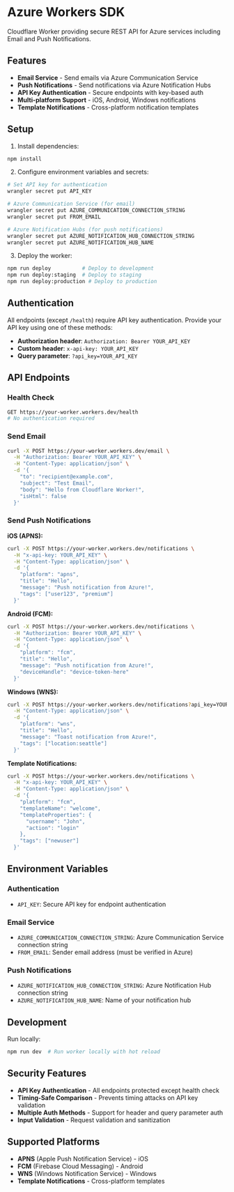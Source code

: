 # Azure Workers SDK

Cloudflare Worker providing secure REST API for Azure services including Email and Push Notifications.

## Features

- **Email Service** - Send emails via Azure Communication Service
- **Push Notifications** - Send notifications via Azure Notification Hubs
- **API Key Authentication** - Secure endpoints with key-based auth
- **Multi-platform Support** - iOS, Android, Windows notifications
- **Template Notifications** - Cross-platform notification templates

## Setup

1. Install dependencies:
```bash
npm install
```

2. Configure environment variables and secrets:

```bash
# Set API key for authentication
wrangler secret put API_KEY

# Azure Communication Service (for email)
wrangler secret put AZURE_COMMUNICATION_CONNECTION_STRING
wrangler secret put FROM_EMAIL

# Azure Notification Hubs (for push notifications)  
wrangler secret put AZURE_NOTIFICATION_HUB_CONNECTION_STRING
wrangler secret put AZURE_NOTIFICATION_HUB_NAME
```

3. Deploy the worker:
```bash
npm run deploy          # Deploy to development
npm run deploy:staging  # Deploy to staging
npm run deploy:production # Deploy to production
```

## Authentication

All endpoints (except `/health`) require API key authentication. Provide your API key using one of these methods:

- **Authorization header**: `Authorization: Bearer YOUR_API_KEY`
- **Custom header**: `x-api-key: YOUR_API_KEY`  
- **Query parameter**: `?api_key=YOUR_API_KEY`

## API Endpoints

### Health Check
```bash
GET https://your-worker.workers.dev/health
# No authentication required
```

### Send Email
```bash
curl -X POST https://your-worker.workers.dev/email \
  -H "Authorization: Bearer YOUR_API_KEY" \
  -H "Content-Type: application/json" \
  -d '{
    "to": "recipient@example.com",
    "subject": "Test Email",
    "body": "Hello from Cloudflare Worker!",
    "isHtml": false
  }'
```

### Send Push Notifications

**iOS (APNS):**
```bash
curl -X POST https://your-worker.workers.dev/notifications \
  -H "x-api-key: YOUR_API_KEY" \
  -H "Content-Type: application/json" \
  -d '{
    "platform": "apns",
    "title": "Hello",
    "message": "Push notification from Azure!",
    "tags": ["user123", "premium"]
  }'
```

**Android (FCM):**
```bash
curl -X POST https://your-worker.workers.dev/notifications \
  -H "Authorization: Bearer YOUR_API_KEY" \
  -H "Content-Type: application/json" \
  -d '{
    "platform": "fcm",
    "title": "Hello", 
    "message": "Push notification from Azure!",
    "deviceHandle": "device-token-here"
  }'
```

**Windows (WNS):**
```bash
curl -X POST https://your-worker.workers.dev/notifications?api_key=YOUR_API_KEY \
  -H "Content-Type: application/json" \
  -d '{
    "platform": "wns",
    "title": "Hello",
    "message": "Toast notification from Azure!",
    "tags": ["location:seattle"]
  }'
```

**Template Notifications:**
```bash
curl -X POST https://your-worker.workers.dev/notifications \
  -H "x-api-key: YOUR_API_KEY" \
  -H "Content-Type: application/json" \
  -d '{
    "platform": "fcm",
    "templateName": "welcome", 
    "templateProperties": {
      "username": "John",
      "action": "login"
    },
    "tags": ["newuser"]
  }'
```

## Environment Variables

### Authentication
- `API_KEY`: Secure API key for endpoint authentication

### Email Service  
- `AZURE_COMMUNICATION_CONNECTION_STRING`: Azure Communication Service connection string
- `FROM_EMAIL`: Sender email address (must be verified in Azure)

### Push Notifications
- `AZURE_NOTIFICATION_HUB_CONNECTION_STRING`: Azure Notification Hub connection string  
- `AZURE_NOTIFICATION_HUB_NAME`: Name of your notification hub

## Development

Run locally:
```bash
npm run dev  # Run worker locally with hot reload
```

## Security Features

- **API Key Authentication** - All endpoints protected except health check
- **Timing-Safe Comparison** - Prevents timing attacks on API key validation
- **Multiple Auth Methods** - Support for header and query parameter auth
- **Input Validation** - Request validation and sanitization

## Supported Platforms

- **APNS** (Apple Push Notification Service) - iOS
- **FCM** (Firebase Cloud Messaging) - Android  
- **WNS** (Windows Notification Service) - Windows
- **Template Notifications** - Cross-platform templates